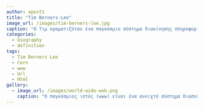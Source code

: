 ```yaml
---
author: apost1
title: "Tim Berners-Lee"
image_url: /images/tim-berners-lee.jpg
caption: "Ο Τιμ οραματιζόταν ένα παγκόσμιο σύστημα διακίνησης πληροφοριών."
categories:
  - biography
  - definition
tags:
  - Tim Berners Lee
  - Cern
  - www
  - Url
  - Html
gallery:
  - image_url: /images/world-wide-web.png
    caption: "Ο παγκόσμιος ιστός (www) είναι ένα ανοιχτό σύστημα διασυνδεδεμένων πληροφοριών και πολυμεσικού περιεχομένου, που επιτρέπει στους χρήστες του Διαδικτύου να αναζητήσουν πληροφορίες μεταβαίνοντας από ένα έγγραφο στο άλλο."
---
```

